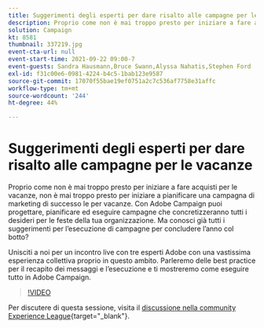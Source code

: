 ```yaml
---
title: Suggerimenti degli esperti per dare risalto alle campagne per le vacanze
description: Proprio come non è mai troppo presto per iniziare a fare acquisti per le vacanze, non è mai troppo presto per iniziare a pianificare una campagna di marketing di successo le per vacanze. Con Adobe Campaign puoi progettare, pianificare ed eseguire campagne che concretizzeranno tutti i desideri per le feste della tua organizzazione. Ma conosci già tutti i suggerimenti per l’esecuzione di campagne per concludere l’anno col botto? Unisciti a noi per un incontro live con tre esperti Adobe con una vastissima esperienza collettiva proprio in questo ambito. Parleremo delle best practice per il recapito dei messaggi e l’esecuzione e ti mostreremo come eseguire tutto in Adobe Campaign.
solution: Campaign
kt: 8581
thumbnail: 337219.jpg
event-cta-url: null
event-start-time: 2021-09-22 09:00-7
event-guests: Sandra Hausmann,Bruce Swann,Alyssa Nahatis,Stephen Ford
exl-id: f31c00e6-0981-4224-b4c5-1bab123e9587
source-git-commit: 17070f55bae19ef0751a2c7c536af7758e31affc
workflow-type: tm+mt
source-wordcount: '244'
ht-degree: 44%

---
```


# Suggerimenti degli esperti per dare risalto alle campagne per le vacanze

Proprio come non è mai troppo presto per iniziare a fare acquisti per le vacanze, non è mai troppo presto per iniziare a pianificare una campagna di marketing di successo le per vacanze. Con Adobe Campaign puoi progettare, pianificare ed eseguire campagne che concretizzeranno tutti i desideri per le feste della tua organizzazione. Ma conosci già tutti i suggerimenti per l’esecuzione di campagne per concludere l’anno col botto?

Unisciti a noi per un incontro live con tre esperti Adobe con una vastissima esperienza collettiva proprio in questo ambito. Parleremo delle best practice per il recapito dei messaggi e l’esecuzione e ti mostreremo come eseguire tutto in Adobe Campaign.

>[!VIDEO](https://video.tv.adobe.com/v/337219/?quality=12&learn=on)

Per discutere di questa sessione, visita il [discussione nella community Experience League](https://experienceleaguecommunities.adobe.com/t5/adobe-campaign-classic/questions-and-discussion-for-experience-league-live-ep-3-expert/td-p/425205){target="_blank"}.
